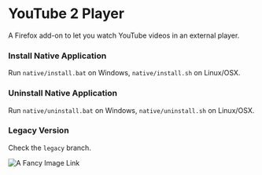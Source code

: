 # YouTube 2 Player
A Firefox add-on to let you watch YouTube videos in an external player.

### Install Native Application
Run `native/install.bat` on Windows, `native/install.sh` on Linux/OSX.

### Uninstall Native Application
Run `native/uninstall.bat` on Windows, `native/uninstall.sh` on Linux/OSX.

### Legacy Version
Check the `legacy` branch.

![](https://addons.cdn.mozilla.net/user-media/previews/full/185/185166.png "A Fancy Image Link")
